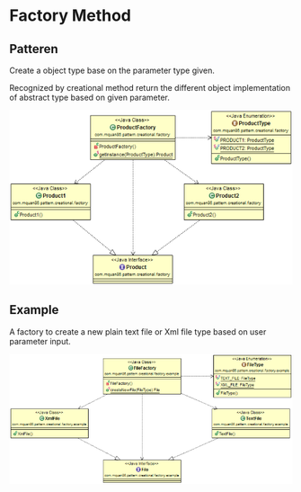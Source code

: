# Factory Method

## Patteren
Create a object type base on the parameter type given.

Recognized by creational method return the different object implementation of abstract type based on given parameter.

![](../src/main/resources/com/mquan86/pattern/creational/factory/FactoryDiagram.png)

## Example
A factory to create a new plain text file or Xml file type based on user parameter input.

![](../src/main/resources/com/mquan86/pattern/creational/factory/example/FactoryDiagram.png)
